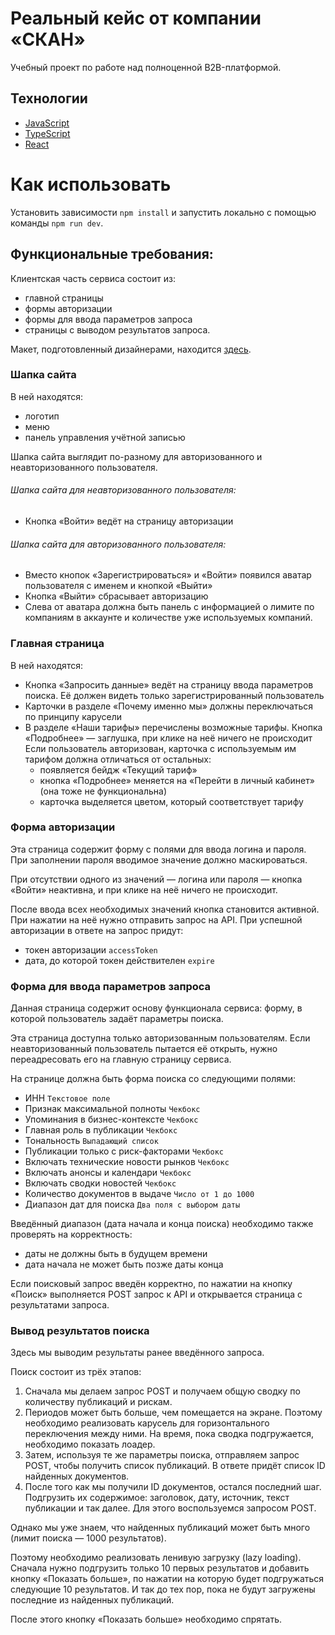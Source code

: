 # Реальный кейс от компании «СКАН»
Учебный проект по работе над полноценной B2B-платформой.
## Технологии
- [JavaScript](https://www.javascript.com/)
- [TypeScript](https://www.typescriptlang.org/)
- [React](https://react.dev/)

# Как использовать
Установить зависимости `npm install` и запустить локально с помощью команды `npm run dev`.

## Функциональные требования:
Клиентская часть сервиса состоит из:
* главной страницы
* формы авторизации
* формы для ввода параметров запроса
* страницы с выводом результатов запроса.

Макет, подготовленный дизайнерами, находится [здесь](https://www.figma.com/file/u3MOjzYnTnirz712GrLbFv/%D0%9C%D0%B0%D0%BA%D0%B5%D1%82-%D0%A1%D0%9A%D0%90%D0%9D?type=design&node-id=0-1&mode=design&t=s9899DouAmNTD6l0-0).

### Шапка сайта
В ней находятся:

* логотип
* меню
* панель управления учётной записью

Шапка сайта выглядит по-разному для авторизованного и неавторизованного пользователя.
###### Шапка сайта для неавторизованного пользователя:
* Кнопка «Войти» ведёт на страницу авторизации
###### Шапка сайта для авторизованного пользователя:
* Вместо кнопок «Зарегистрироваться» и «Войти» появился аватар пользователя с именем и кнопкой «Выйти»
* Кнопка «Выйти» сбрасывает авторизацию
* Слева от аватара должна быть панель с информацией о лимите по компаниям в аккаунте и количестве уже используемых компаний.

### Главная страница
В ней находятся:

* Кнопка «Запросить данные» ведёт на страницу ввода параметров поиска. Её должен видеть только зарегистрированный пользователь
* Карточки в разделе «Почему именно мы» должны переключаться по принципу карусели
* В разделе «Наши тарифы» перечислены возможные тарифы. Кнопка «Подробнее» — заглушка, при клике на неё ничего не происходит
Если пользователь авторизован, карточка с используемым им тарифом должна отличаться от остальных:
    * появляется бейдж «Текущий тариф»
    * кнопка «Подробнее» меняется на «Перейти в личный кабинет» (она тоже не функциональна)
    * карточка выделяется цветом, который соответствует тарифу

### Форма авторизации
Эта страница содержит форму с полями для ввода логина и пароля. При заполнении пароля вводимое значение должно маскироваться.

При отсутствии одного из значений — логина или пароля — кнопка «Войти» неактивна, и при клике на неё ничего не происходит.

После ввода всех необходимых значений кнопка становится активной. При нажатии на неё нужно отправить запрос на API.
При успешной авторизации в ответе на запрос придут:
* токен авторизации `accessToken`
* дата, до которой токен действителен `expire`

### Форма для ввода параметров запроса
Данная страница содержит основу функционала сервиса: форму, в которой пользователь задаёт параметры поиска.

Эта страница доступна только авторизованным пользователям. Если неавторизованный пользователь пытается её открыть, нужно переадресовать его на главную страницу сервиса.

На странице должна быть форма поиска со следующими полями:

* ИНН `Текстовое поле`
* Признак максимальной полноты `Чекбокс`
* Упоминания в бизнес-контексте	`Чекбокс`
* Главная роль в публикации	`Чекбокс`
* Тональность	`Выпадающий список`
* Публикации только с риск-факторами	`Чекбокс`
* Включать технические новости рынков	`Чекбокс`
* Включать анонсы и календари	`Чекбокс`
* Включать сводки новостей	`Чекбокс`
* Количество документов в выдаче	`Число от 1 до 1000`
* Диапазон дат для поиска	`Два поля с выбором даты`

Введённый диапазон (дата начала и конца поиска) необходимо также проверять на корректность:
* даты не должны быть в будущем времени
* дата начала не может быть позже даты конца

Если поисковый запрос введён корректно, по нажатии на кнопку «Поиск» выполняется POST запрос к API и открывается страница с результатами запроса.

### Вывод результатов поиска
Здесь мы выводим результаты ранее введённого запроса.

Поиск состоит из трёх этапов:
1. Сначала мы делаем запрос POST и получаем общую сводку по количеству публикаций и рискам.
2. Периодов может быть больше, чем помещается на экране. Поэтому необходимо реализовать карусель для горизонтального переключения между ними. На время, пока сводка подгружается, необходимо показать лоадер.
3. Затем, используя те же параметры поиска, отправляем запрос POST, чтобы получить список публикаций. В ответе придёт список ID найденных документов.
4. После того как мы получили ID документов, остался последний шаг. Подгрузить их содержимое: заголовок, дату, источник, текст публикации и так далее. Для этого воспользуемся запросом POST.

Однако мы уже знаем, что найденных публикаций может быть много (лимит поиска — 1000 результатов).

Поэтому необходимо реализовать ленивую загрузку (lazy loading). Сначала нужно подгрузить только 10 первых результатов и добавить кнопку «Показать больше», по нажатии на которую будет подгружаться следующие 10 результатов. И так до тех пор, пока не будут загружены последние из найденных публикаций.

После этого кнопку «Показать больше» необходимо спрятать.